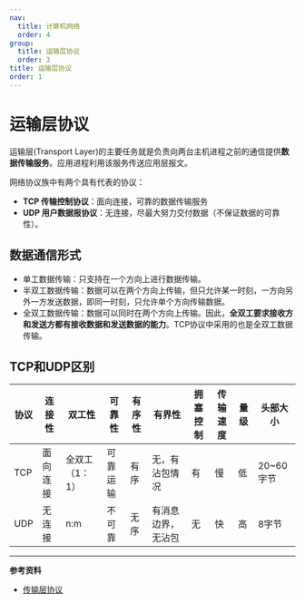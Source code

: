 ```yaml
---
nav:
  title: 计算机网络
  order: 4
group:
  title: 运输层协议
  order: 3
title: 运输层协议
order: 1
---
```

# 运输层协议

运输层(Transport Layer)的主要任务就是负责向两台主机进程之前的通信提供**数据传输服务**。应用进程利用该服务传送应用层报文。

网络协议族中有两个具有代表的协议：

- **TCP 传输控制协议**：面向连接，可靠的数据传输服务
- **UDP 用户数据报协议**：无连接，尽最大努力交付数据（不保证数据的可靠性）。

## 数据通信形式

- 单工数据传输：只支持在一个方向上进行数据传输。
- 半双工数据传输：数据可以在两个方向上传输，但只允许某一时刻，一方向另外一方发送数据，即同一时刻，只允许单个方向传输数据。
- 全双工数据传输：数据可以同时在两个方向上传输。因此，**全双工要求接收方和发送方都有接收数据和发送数据的能力**。TCP协议中采用的也是全双工数据传输。

## TCP和UDP区别

| 协议 | 连接性   | 双工性         | 可靠性   | 有序性 | 有界性             | 拥塞控制 | 传输速度 | 量级 | 头部大小  |
| ---- | -------- | -------------- | -------- | ------ | ------------------ | -------- | -------- | ---- | --------- |
| TCP  | 面向连接 | 全双工（1：1） | 可靠运输 | 有序   | 无，有沾包情况     | 有       | 慢       | 低   | 20~60字节 |
| UDP  | 无连接   | n:m            | 不可靠   | 无序   | 有消息边界，无沾包 | 无       | 快       | 高   | 8字节     |

---

**参考资料**

- [传输层协议](https://tsejx.github.io/javascript-guidebook/computer-networks/computer-network-architecture/transport-layer-protocol)